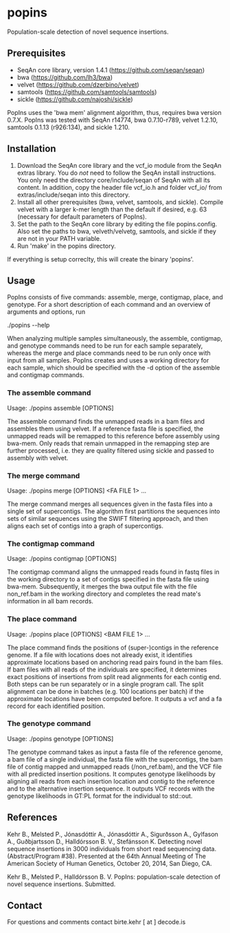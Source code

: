 popins
======

Population-scale detection of novel sequence insertions.


Prerequisites
-------------

* SeqAn core library, version 1.4.1 (https://github.com/seqan/seqan)
* bwa (https://github.com/lh3/bwa)
* velvet (https://github.com/dzerbino/velvet)
* samtools (https://github.com/samtools/samtools)
* sickle (https://github.com/najoshi/sickle)

PopIns uses the 'bwa mem' alignment algorithm, thus, requires bwa version 0.7.X.
PopIns was tested with SeqAn r14774, bwa 0.7.10-r789, velvet 1.2.10, samtools 0.1.13 (r926:134), and sickle 1.210.


Installation
------------

1. Download the SeqAn core library and the vcf_io module from the SeqAn extras library.
   You do *not* need to follow the SeqAn install instructions.
   You only need the directory core/include/seqan of SeqAn with all its content.
   In addition, copy the header file vcf_io.h and folder vcf_io/ from extras/include/seqan into this directory.
2. Install all other prerequisites (bwa, velvet, samtools, and sickle).
   Compile velvet with a larger k-mer length than the default if desired, e.g. 63 (necessary for default parameters of PopIns).
3. Set the path to the SeqAn core library by editing the file popins.config.
   Also set the paths to bwa, velveth/velvetg, samtools, and sickle if they are not in your PATH variable.
4. Run 'make' in the popins directory.

If everything is setup correclty, this will create the binary 'popins'.


Usage
-----

PopIns consists of five commands: assemble, merge, contigmap, place, and genotype.
For a short description of each command and an overview of arguments and options, run

  ./popins <COMMAND> --help

When analyzing multiple samples simultaneously, the assemble, contigmap, and genotype commands need to be run for each sample separately, whereas the merge and place commands need to be run only once with input from all samples.
PopIns creates and uses a working directory for each sample, which should be specified with the -d option of the assemble and contigmap commands.


### The assemble command

Usage: ./popins assemble [OPTIONS] <BAM FILE>

The assemble command finds the unmapped reads in a bam files and assembles them using velvet.
If a reference fasta file is specified, the unmapped reads will be remapped to this reference before assembly using bwa-mem.
Only reads that remain unmapped in the remapping step are further processed, i.e. they are quality filtered using sickle and passed to assembly with velvet.


### The merge command

Usage: ./popins merge [OPTIONS] <FA FILE 1> ... <FA FILE N>

The merge command merges all sequences given in the fasta files into a single set of supercontigs.
The algorithm first partitions the sequences into sets of similar sequences using the SWIFT filtering approach, and then aligns each set of contigs into a graph of supercontigs.


### The contigmap command

Usage: ./popins contigmap [OPTIONS] <BAM FILE> <FA FILE>

The contigmap command aligns the unmapped reads found in fastq files in the working directory to a set of contigs specified in the fasta file using bwa-mem.
Subsequently, it merges the bwa output file with the file non_ref.bam in the working directory and completes the read mate's information in all bam records.


### The place command

Usage: ./popins place [OPTIONS] <CONTIG FA FILE> <REF FA FILE> <BAM FILE 1> ... <BAM FILE N>

The place command finds the positions of (super-)contigs in the reference genome.
If a file with locations does not already exist, it identifies approximate locations based on anchoring read pairs found in the bam files.
If bam files with all reads of the individuals are specified, it determines exact positions of insertions from split read alignments for each contig end.
Both steps can be run separately or in a single program call.
The split alignment can be done in batches (e.g. 100 locations per batch) if the approximate locations have been computed before.
It outputs a vcf and a fa record for each identified position.


### The genotype command

Usage: ./popins genotype [OPTIONS] <FA FILE> <BAM FILE> <FA FILE ALT> <BAM FILE ALT> <VCF FILE>

The genotype command takes as input a fasta file of the reference genome, a bam file of a single individual, the fasta file with the supercontigs, the bam file of contig mapped and unmapped reads (<WD>/non_ref.bam), and the VCF file with all predicted insertion positions.
It computes genotype likelihoods by aligning all reads from each insertion location and contig to the reference and to the alternative insertion sequence.
It outputs VCF records with the genotype likelihoods in GT:PL format for the individual to std::out.


References
----------

Kehr B., Melsted P., Jónasdóttir A., Jónasdóttir A., Sigurðsson A., Gylfason A., Guðbjartsson D., Halldórsson B. V., Stefánsson K.
Detecting novel sequence insertions in 3000 individuals from short read sequencing data. (Abstract/Program #38).
Presented at the 64th Annual Meeting of The American Society of Human Genetics, October 20, 2014, San Diego, CA.

Kehr B., Melsted P., Halldórsson B. V.
PopIns: population-scale detection of novel sequence insertions.
Submitted.


Contact
-------

For questions and comments contact birte.kehr [ at ] decode.is
